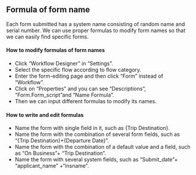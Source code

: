 ## Formula of form name

Each form submitted has a system name consisting of random name and serial number. We can use proper formulas to modify form names so that we can easily find specific forms.

#### How to modify formulas of form names
- Click “Workflow Designer” in “Settings”.
- Select the specific flow according to flow category.
- Enter the form-editing page and then click “Form” instead of “Workflow”.
- Click on “Properties” and you can see “Descriptions”, “Form.Form_script”and “Name Formula”.
- Then we can input different formulas to modify its names.

#### How to write and edit formulas
- Name the form with single field in it, such as {Trip Destination}.
- Name the form with the combination of several form fields, such as “{Trip Destination}+{Departure Date}”.
- Name the form with the combination of a default value and a field, such as “On Business”+ “Trip Destination”.
- Name the form with several system fields, such as “Submit_date”+ “applicant_name” +“insname”.


